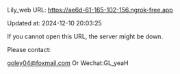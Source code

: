 Lily_web URL: https://ae6d-61-165-102-156.ngrok-free.app

Updated at: 2024-12-10 20:03:25

If you cannot open this URL, the server might be down.

Please contact: 

goley04@foxmail.com Or Wechat:GL_yeaH